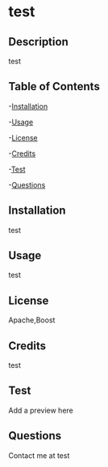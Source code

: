 # test

## Description

test

## Table of Contents

-[Installation](#installation)

-[Usage](#usage)

-[License](#license)

-[Credits](#credits)

-[Test](#test)

-[Questions](#questions)

## Installation

test

## Usage

test

## License

Apache,Boost

## Credits

test

## Test

Add a preview here

## Questions

Contact me at test